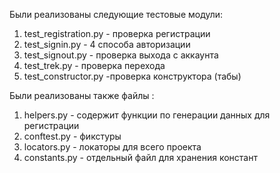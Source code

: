 

Были реализованы следующие тестовые модули:

 1) test_registration.py - проверка регистрации
 2) test_signin.py - 4 способа авторизации
 3) test_signout.py - проверка выхода с аккаунта 
 4) test_trek.py - проверка перехода
 5) test_constructor.py -проверка конструктора (табы)


 Были реализованы также файлы :
 1) helpers.py - содержит функции по генерации данных для регистрации
 2) conftest.py - фикстуры 
 3) locators.py - локаторы для всего проекта
 4) constants.py - отдельный файл для хранения констант 
